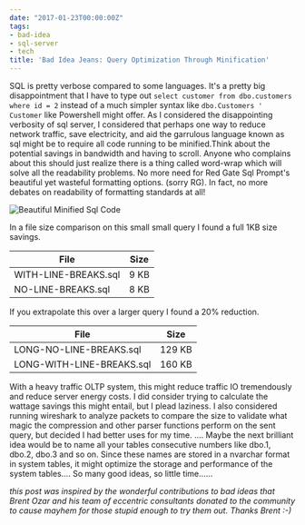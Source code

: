 ```yaml
---
date: "2017-01-23T00:00:00Z"
tags:
- bad-idea
- sql-server
- tech
title: 'Bad Idea Jeans: Query Optimization Through Minification'
---
```


SQL is pretty verbose compared to some languages. It's a pretty big disappointment that I have to type out `select customer from dbo.customers where id = 2` instead of a much simpler syntax like `dbo.Customers ' Customer` like Powershell might offer. As I considered the disappointing verbosity of sql server, I considered that perhaps one way to reduce network traffic, save electricity, and aid the garrulous language known as sql might be to require all code running to be minified.Think about the potential savings in bandwidth and having to scroll. Anyone who complains about this should just realize there is a thing called word-wrap which will solve all the readability problems. No more need for Red Gate Sql Prompt's beautiful yet wasteful formatting options. (sorry RG). In fact, no more debates on readability of formatting standards at all!

![Beautiful Minified Sql Code](/assets/img/SNAG_Program-0005.png)

In a file size comparison on this small small query I found a full 1KB size savings.

|         File         | Size |
| -------------------- | ---- |
| WITH-LINE-BREAKS.sql | 9 KB |
| NO-LINE-BREAKS.sql   | 8 KB |

If you extrapolate this over a larger query I found a 20% reduction.

|           File            |  Size  |
| ------------------------- | ------ |
| LONG-NO-LINE-BREAKS.sql   | 129 KB |
| LONG-WITH-LINE-BREAKS.sql | 160 KB |

With a heavy traffic OLTP system, this might reduce traffic IO tremendously and reduce server energy costs. I did consider trying to calculate the wattage savings this might entail, but I plead laziness. I also considered running wireshark to analyze packets to compare the size to validate what magic the compression and other parser functions perform on the sent query, but decided I had better uses for my time. .... Maybe the next brilliant idea would be to name all your tables consecutive numbers like dbo.1, dbo.2, dbo.3 and so on. Since these names are stored in a nvarchar format in system tables, it might optimize the storage and performance of the system tables.... So many good ideas, so little time......

_this post was inspired by the wonderful contributions to bad ideas that Brent Ozar and his team of eccentric consultants donated to the community to cause mayhem for those stupid enough to try them out. Thanks Brent :-)_
